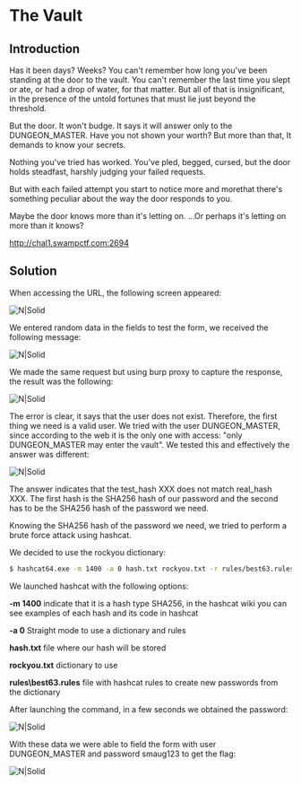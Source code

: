 # The Vault
## Introduction
Has it been days? Weeks? You can't remember how long you've been standing at the door to the vault.
You can't remember the last time you slept or ate, or had a drop of water, for that matter.
But all of that is insignificant, in the presence of the untold fortunes that must lie just beyond the threshold.

But the door. It won't budge. It says it will answer only to the DUNGEON_MASTER.
Have you not shown your worth?
But more than that,
It demands to know your secrets.

Nothing you've tried has worked.
You've pled, begged, cursed, but the door holds steadfast, harshly judging your failed requests.

But with each failed attempt you start to notice more and morethat there's something peculiar about the way the door responds to you.

Maybe the door knows more than it's letting on.
...Or perhaps it's letting on more than it knows?

http://chal1.swampctf.com:2694

## Solution

When accessing the URL, the following screen appeared:

![N|Solid](https://donttouchmy.net/wp-content/uploads/2018/03/web-300x242.png)

We entered random data in the fields to test the form, we received the following message:

![N|Solid](https://donttouchmy.net/wp-content/uploads/2018/03/invalid.png)

We made the same request but using burp proxy to capture the response, the result was the following:

![N|Solid](https://donttouchmy.net/wp-content/uploads/2018/03/erroruser.png)

The error is clear, it says that the user does not exist. Therefore, the first thing we need is a valid user. We tried with the user DUNGEON_MASTER, since according to the web it is the only one with access: "only DUNGEON_MASTER may enter the vault". We tested this and effectively the answer was different:

![N|Solid](https://donttouchmy.net/wp-content/uploads/2018/03/hashsha256web-768x335.png)

The answer indicates that the test_hash XXX does not match real_hash XXX. The first hash is the SHA256 hash of our password and the second has to be the SHA256 hash of the password we need.

Knowing the SHA256 hash of the password we need, we tried to perform a brute force attack using hashcat.

We decided to use the rockyou dictionary:
```sh
$ hashcat64.exe -m 1400 -a 0 hash.txt rockyou.txt -r rules/best63.rules
```
We launched hashcat with the following options:

**-m 1400** indicate that it is a hash type SHA256, in the hashcat wiki you can see examples of each hash and its code in hashcat

**-a 0** Straight mode to use a dictionary and rules

**hash.txt** file where our hash will be stored

**rockyou.txt** dictionary to use

**rules\best63.rules** file with hashcat rules to create new passwords from the dictionary 

After launching the command, in a few seconds we obtained the password:

![N|Solid](https://donttouchmy.net/wp-content/uploads/2018/03/hash.png)

With these data we were able to field the form with user DUNGEON_MASTER and password smaug123 to get the flag:

![N|Solid](https://donttouchmy.net/wp-content/uploads/2018/03/fflag.png)
